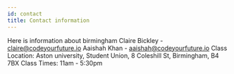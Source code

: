 ```yaml
---
id: contact
title: Contact information
---
```


Here is information about birmingham
Claire Bickley - claire@codeyourfuture.io
Aaishah Khan - aaishah@codeyourfuture.io
Class Location: Aston university, Student Union, 8 Coleshill St, Birmingham, B4 7BX
Class Times: 11am - 5:30pm 
